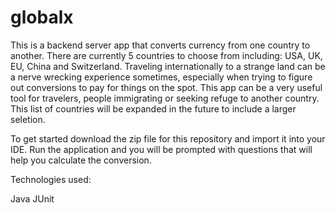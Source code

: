# globalx
This is a backend server app that converts currency from one country to another. There are currently 5 countries to choose from including: USA, UK, EU, China and Switzerland. Traveling internationally to a strange land can be a nerve wrecking experience sometimes, especially when trying to figure out conversions to pay for things on the spot. This app can be a very useful tool for travelers, people immigrating or seeking refuge to another country. This list of countries will be expanded in the future to include a larger seletion.

To get started download the zip file for this repository and import it into your IDE. Run the application and you will be prompted with questions that will help you calculate the conversion.

Technologies used:

Java
JUnit
